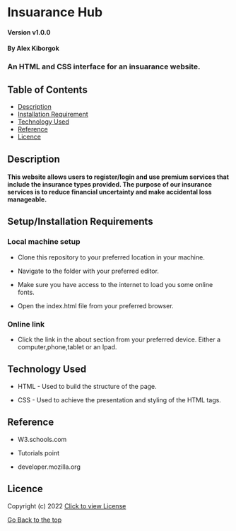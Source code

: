 # Insuarance Hub

#### Version v1.0.0
#### By Alex Kiborgok
### An HTML and CSS interface for an insuarance website.

## Table of Contents

+ [Description](#description)
+ [Installation Requirement](#Installation)
+ [Technology Used](#technology-used)
+ [Reference](#reference)
+ [Licence](#licence)

## Description
#### This website allows users to register/login and use premium services that include the insurance types provided. The purpose of our insurance services is to reduce financial uncertainty and make accidental loss manageable.

## Setup/Installation Requirements
### Local machine setup
* Clone this repository to your preferred location in your machine.

* Navigate to the folder with your preferred editor.

* Make sure you have access to the internet to load you some online fonts.

* Open the index.html file from your preferred browser.
### Online link
* Click the link in the about section from your preferred device. Either a computer,phone,tablet or an Ipad.

## Technology Used
* HTML - Used to build the structure of the page.

* CSS - Used to achieve the presentation and styling of the HTML tags.

## Reference
* W3.schools.com

* Tutorials point

* developer.mozilla.org

## Licence

Copyright (c) 2022 [Click to view License](LICENSE)

[Go Back to the top](#description)